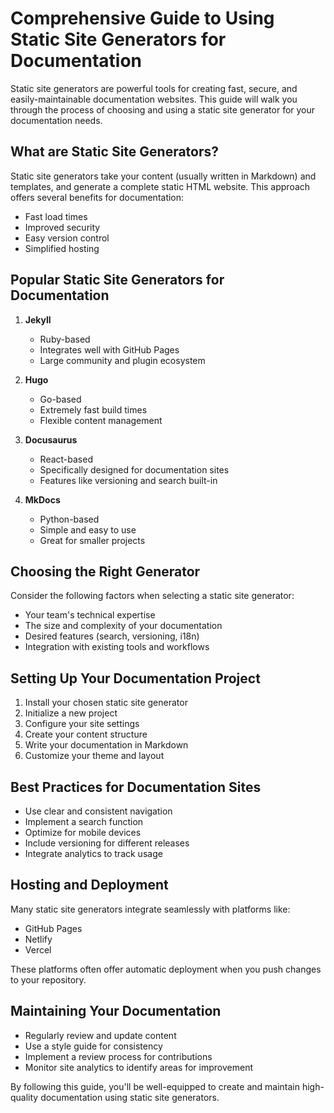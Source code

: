 # Comprehensive Guide to Using Static Site Generators for Documentation

Static site generators are powerful tools for creating fast, secure, and easily-maintainable documentation websites. This guide will walk you through the process of choosing and using a static site generator for your documentation needs.

## What are Static Site Generators?

Static site generators take your content (usually written in Markdown) and templates, and generate a complete static HTML website. This approach offers several benefits for documentation:

- Fast load times
- Improved security
- Easy version control
- Simplified hosting

## Popular Static Site Generators for Documentation

1. **Jekyll**
   - Ruby-based
   - Integrates well with GitHub Pages
   - Large community and plugin ecosystem

2. **Hugo**
   - Go-based
   - Extremely fast build times
   - Flexible content management

3. **Docusaurus**
   - React-based
   - Specifically designed for documentation sites
   - Features like versioning and search built-in

4. **MkDocs**
   - Python-based
   - Simple and easy to use
   - Great for smaller projects

## Choosing the Right Generator

Consider the following factors when selecting a static site generator:

- Your team's technical expertise
- The size and complexity of your documentation
- Desired features (search, versioning, i18n)
- Integration with existing tools and workflows

## Setting Up Your Documentation Project

1. Install your chosen static site generator
2. Initialize a new project
3. Configure your site settings
4. Create your content structure
5. Write your documentation in Markdown
6. Customize your theme and layout

## Best Practices for Documentation Sites

- Use clear and consistent navigation
- Implement a search function
- Optimize for mobile devices
- Include versioning for different releases
- Integrate analytics to track usage

## Hosting and Deployment

Many static site generators integrate seamlessly with platforms like:

- GitHub Pages
- Netlify
- Vercel

These platforms often offer automatic deployment when you push changes to your repository.

## Maintaining Your Documentation

- Regularly review and update content
- Use a style guide for consistency
- Implement a review process for contributions
- Monitor site analytics to identify areas for improvement

By following this guide, you'll be well-equipped to create and maintain high-quality documentation using static site generators.